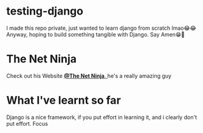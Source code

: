 # testing-django

<p>I made this repo private, just wanted to learn django from scratch lmao😂😂
Anyway, hoping to build something tangible with Django. Say Amen😁🙌</p>

# <b>The Net Ninja</b>

<p>Check out his Website <a href="https://www.thenetninja.co.uk/"><b>@The Net Ninja</b>, </a> he's a really amazing guy</p>

# What I've learnt so far

<p>Django is a nice framework, if you put effort in learning it, and i clearly don't put effort. Focus</p>
